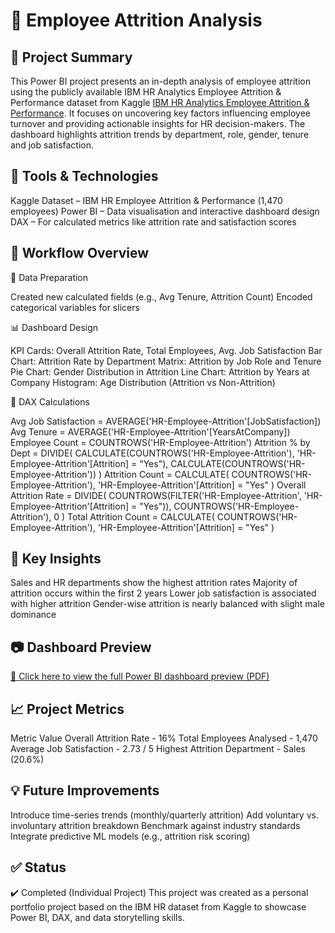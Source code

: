 # 👤 Employee Attrition Analysis


## 🎯 Project Summary

This Power BI project presents an in-depth analysis of employee attrition using the publicly available IBM HR Analytics Employee Attrition & Performance dataset from Kaggle [IBM HR Analytics Employee Attrition & Performance](https://www.kaggle.com/datasets/pavansubhasht/ibm-hr-analytics-attrition-dataset). It focuses on uncovering key factors influencing employee turnover and providing actionable insights for HR decision-makers. The dashboard highlights attrition trends by department, role, gender, tenure and job satisfaction.


## 🔧 Tools & Technologies

Kaggle Dataset – IBM HR Employee Attrition & Performance (1,470 employees)
Power BI – Data visualisation and interactive dashboard design
DAX – For calculated metrics like attrition rate and satisfaction scores


## 🚀 Workflow Overview

📂 Data Preparation

Created new calculated fields (e.g., Avg Tenure, Attrition Count)
Encoded categorical variables for slicers

📊 Dashboard Design

KPI Cards: Overall Attrition Rate, Total Employees, Avg. Job Satisfaction
Bar Chart: Attrition Rate by Department
Matrix: Attrition by Job Role and Tenure
Pie Chart: Gender Distribution in Attrition
Line Chart: Attrition by Years at Company
Histogram: Age Distribution (Attrition vs Non-Attrition)

📐 DAX Calculations

Avg Job Satisfaction = AVERAGE('HR-Employee-Attrition'[JobSatisfaction])
Avg Tenure = AVERAGE('HR-Employee-Attrition'[YearsAtCompany])
Employee Count = COUNTROWS('HR-Employee-Attrition')
Attrition % by Dept = 
DIVIDE(
    CALCULATE(COUNTROWS('HR-Employee-Attrition'), 'HR-Employee-Attrition'[Attrition] = "Yes"),
    CALCULATE(COUNTROWS('HR-Employee-Attrition'))
)
Attrition Count = 
CALCULATE(
    COUNTROWS('HR-Employee-Attrition'),
    'HR-Employee-Attrition'[Attrition] = "Yes"
)
Overall Attrition Rate = 
DIVIDE(
    COUNTROWS(FILTER('HR-Employee-Attrition', 'HR-Employee-Attrition'[Attrition] = "Yes")),
    COUNTROWS('HR-Employee-Attrition'),
    0
)
Total Attrition Count = 
CALCULATE(
    COUNTROWS('HR-Employee-Attrition'),
    'HR-Employee-Attrition'[Attrition] = "Yes"
)


## 🧠 Key Insights

Sales and HR departments show the highest attrition rates
Majority of attrition occurs within the first 2 years
Lower job satisfaction is associated with higher attrition
Gender-wise attrition is nearly balanced with slight male dominance


## 📷 Dashboard Preview

[🔗 Click here to view the full Power BI dashboard preview (PDF)]([dashboard/dashboard_preview.pdf](https://github.com/SebnemKeles/Employee-Attrition-Analysis/blob/main/HR%20Employee%20Attrition.pdf))


## 📈 Project Metrics

Metric	Value
Overall Attrition Rate - 16%
Total Employees Analysed - 1,470
Average Job Satisfaction - 2.73 / 5
Highest Attrition Department - Sales (20.6%)


## 💡 Future Improvements

Introduce time-series trends (monthly/quarterly attrition)
Add voluntary vs. involuntary attrition breakdown
Benchmark against industry standards
Integrate predictive ML models (e.g., attrition risk scoring)


## ✅ Status
✔️ Completed (Individual Project)
This project was created as a personal portfolio project based on the IBM HR dataset from Kaggle to showcase Power BI, DAX, and data storytelling skills.
